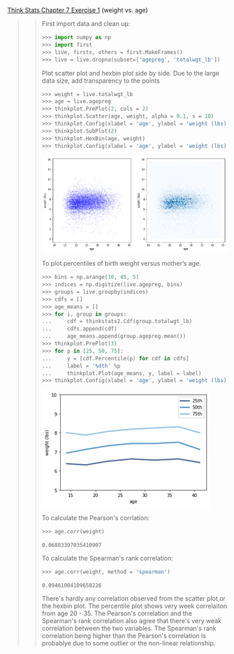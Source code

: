 [Think Stats Chapter 7 Exercise 1](http://greenteapress.com/thinkstats2/html/thinkstats2008.html#toc70) (weight vs. age)

>> First import data and clean up:
>> ```python
>> >>> import numpy as np
>> >>> import first
>> >>> live, firsts, others = first.MakeFrames()
>> >>> live = live.dropna(subset=['agepreg', 'totalwgt_lb'])
>> ```
>> Plot scatter plot and hexbin plot side by side. Due to the large data size, add transparency to the points
>> ```python
>> >>> weight = live.totalwgt_lb
>> >>> age = live.agepreg
>> >>> thinkplot.PrePlot(2, cols = 2)
>> >>> thinkplot.Scatter(age, weight, alpha = 0.1, s = 10)
>> >>> thinkplot.Config(xlabel = 'age', ylabel = 'weight (lbs)')
>> >>> thinkplot.SubPlot(2)
>> >>> thinkplot.HexBin(age, weight)
>> >>> thinkplot.Config(xlabel = 'age', ylabel = 'weight (lbs)')
>> ```
>> <img src = '../img/chp7_scatter.png'>
>>   
>> To plot percentiles of birth weight versus mother’s age.
>> ```python
>> >>> bins = np.arange(10, 45, 5)
>> >>> indices = np.digitize(live.agepreg, bins)
>> >>> groups = live.groupby(indices)
>> >>> cdfs = []
>> >>> age_means = []
>> >>> for i, group in groups:
>> ...     cdf = thinkstats2.Cdf(group.totalwgt_lb)
>> ...     cdfs.append(cdf)
>> ...     age_means.append(group.agepreg.mean())
>> >>> thinkplot.PrePlot(3)
>> >>> for p in [25, 50, 75]:
>> ...     y = [cdf.Percentile(p) for cdf in cdfs]
>> ...     label = '%dth' %p
>> ...     thinkplot.Plot(age_means, y, label = label)
>> >>> thinkplot.Config(xlabel = 'age', ylabel = 'weight (lbs)', ylim = [5,10], legend=True)
>>```
>> <img src = '../img/chp7_p.png'>  
>>
>> To calculate the Pearson's corrlation:
>> ```python
>> >>> age.corr(weight)
>> ```
>> ```
>> 0.06883397035410907
>> ```
>> To calculate the Spearman's rank correlation:
>> ```python
>> >>> age.corr(weight, method = 'spearman')
>> ```
>> ```
>> 0.09461004109658226
>> ```
>> There's hardly any correlation observed from the scatter plot or the hexbin plot. The percentile plot shows very week correlaiton from age 20 - 35. The Pearson's correlation and the Spearman's rank correlation also agree that there's very weak correlation between the two variables. The Spearman's rank correlation being higher than the Pearson's correlation is probablye due to some outlier or the non-linear relationship.
    

